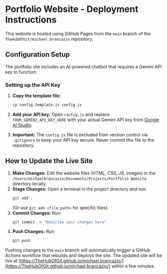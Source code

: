 # Portfolio Website - Deployment Instructions

This website is hosted using GitHub Pages from the `main` branch of the `TheHubOfGit/michael.brancazio` repository.

## Configuration Setup

The portfolio site includes an AI-powered chatbot that requires a Gemini API key to function.

### Setting up the API Key

1. **Copy the template file:**
   ```bash
   cp config.template.js config.js
   ```

2. **Add your API key:** Open `config.js` and replace `YOUR_GEMINI_API_KEY_HERE` with your actual Gemini API key from [Google AI Studio](https://makersuite.google.com/app/apikey).

3. **Important:** The `config.js` file is excluded from version control via `.gitignore` to keep your API key secure. Never commit this file to the repository.

## How to Update the Live Site

1.  **Make Changes:** Edit the website files (HTML, CSS, JS, images) in the `/Users/michaelbrancazio/Documents/Projects/Portfolio Website` directory locally.
2.  **Stage Changes:** Open a terminal in the project directory and run:
    ```bash
    git add .
    ```
    (Or use `git add <file_path>` for specific files).
3.  **Commit Changes:** Run:
    ```bash
    git commit -m "Describe your changes here"
    ```
4.  **Push Changes:** Run:
    ```bash
    git push
    ```

Pushing changes to the `main` branch will automatically trigger a GitHub Actions workflow that rebuilds and deploys the site. The updated site will be live at [https://TheHubOfGit.github.io/michael.brancazio/](https://TheHubOfGit.github.io/michael.brancazio/) within a few minutes.